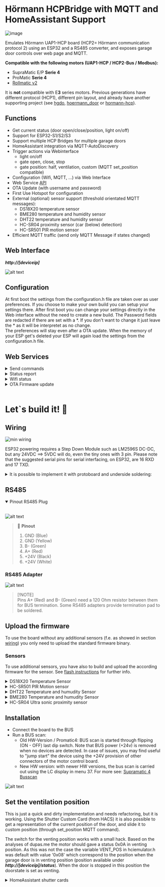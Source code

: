 # Hörmann HCPBridge with MQTT and HomeAssistant Support
![image](https://user-images.githubusercontent.com/14005124/215204028-66bb0342-6bc2-48dc-ad8e-b08508bdc811.png)

Emulates Hörmann UAP1-HCP board (HCP2= Hörmann communication protocol 2) using an ESP32 and a RS485 converter, and exposes garage door controls over web page and MQTT.

**Compatible with the following motors (UAP1-HCP / HCP2-Bus / Modbus):**

* SupraMatic E/P **Serie 4**
* ProMatic **Serie 4**
* [Rollmatic v2](docs/rollmatic_v2.md)

It is **not** compatible with E**3** series motors. Previous generations have different protocol (HCP1), different pin layout, and already have another supporting project (see [hgdo](https://github.com/steff393/hgdo), [hoermann_door](https://github.com/stephan192/hoermann_door) or [hormann-hcp](https://github.com/raintonr/hormann-hcp)).

## Functions

* Get current status (door open/close/position, light on/off)
* Support for ESP32-S1/S2/S3
* Support multiple HCP Bridges for multiple garage doors
* HomeAssistant integration via MQTT-AutoDiscovery
* Trigger actions via Webinterface
  * light on/off
  * gate open, close, stop
  * gate position: half, ventilation, custom (MQTT set_position compatible)
* Configuration (Wifi, MQTT, ...) via Web Interface
* Web Service [API](#web-service)
* OTA Update (with username and password)
* First Use Hotspot for configuration
* External (optional) sensor support (threshold orientated MQTT messages):
  * DS18X20 temperature sensor
  * BME280 temperature and humidity sensor
  * DHT22 temperature and humidity sensor
  * HC-SR04 proximity sensor (car (below) detection)
  * HC-SR501 PIR motion sensor
* Efficient MQTT traffic (send only MQTT Message if states changed)

## Web Interface

***http://[deviceip]***

![alt text](Images/webinterface.png)

## Configuration
At first boot the settings from the configuration.h file are taken over as user preferences. If you choose to make your own build you can setup your settings there. 
After first boot you can change your settings directly in the Web interface without the need to create a new build. 
The Password fields are redacted if there are set with a *. If you don't want to change it just leave the * as it will be interpretet as no change.<br>
The preferences will stay even after a OTA update.
When the memory of your ESP get's deleted your ESP will again load the settings from the configuration.h file.

## Web Services

<details>
<summary>Send commands</summary>

URL: **http://[deviceip]/command?action=[id]**
<br>

| id | Function | Other Parameters
|--------|--------------|--------------|
| 0 | Close | |
| 1 | Open | |
| 2 | Stop | |
| 3 | Ventilation | |
| 4 | Half Open | |
| 5 | Light toggle | |
| 6 | Restart | |
| 7 | Set Position | position=[0-100] |

</details>

<details>
<summary>Status report</summary>

URL: **http://[deviceip]/status**
<br>

Response:
```
{
"valid": true,
"doorstate": 64,
"doorposition": 0,
"doortarget": 0,
"lamp": false,
"temp": 19.94000053,
"lastresponse": 0,
"looptime": 1037,
"lastCommandTopic": "hormann/garage_door/command/door",
"lastCommandPayload": "close"
}
```
</details>

<details>
<summary>Wifi status</summary>

URL: **http://[deviceip]/sysinfo**
<br>
</details>

<details>
<summary>OTA Firmware update</summary>

URL: **http://[deviceip]/update**
<br>

![image](https://user-images.githubusercontent.com/14005124/215216505-8c5abe46-5d40-402b-963a-e3825c63d417.png)

</details><br>

# Let`s build it! 🔨

## Wiring

![min wiring](Images/esp32.png)

ESP32 powering requires a Step Down Module such as LM2596S DC-DC, but any 24VDC ==> 5VDC will do, even the tiny ones with 3 pin.
Please note that the suggested serial pins for serial interfacing, on ESP32, are 16 RXD and 17 TXD.


<details>
<summary>It is possible to implement it with protoboard and underside soldering:</summary>

<br>

![alt text](Images/esp32_protoboard.jpg)
![alt text](Images/esp32_protoboard2.jpg)
</details>

## RS485

<details open>
<summary>Pinout RS485 Plug</summary>
<br>

![alt text](Images/plug-min.png)

> 📌 **Pinout**
> 1. GND (Blue)<br>
> 2. GND (Yellow)<br>
> 3. B- (Green)<br>
> 4. A+ (Red)<br>
> 5. \+24V (Black)<br>
> 6. \+24V (White)<br>

</details>

### RS485 Adapter
![alt text](Images/rs485_raw.jpg)
> [!NOTE]<br>
> Pins A+ (Red) and B- (Green) need a 120 Ohm resistor between them for BUS termination. Some RS485 adapters provide termination pad to be soldered.

## Upload the firmware
To use the board without any additional sensors (f.e. as showed in section [wiring](#wiring)) you only need to upload the standard firmware binary.
### Sensors

To use additional sensors, you have also to build and upload the according firmware for the sensor. See [flash instructions](docs/flashing_instructions.md) for further info.
<details>
<summary>DS18X20 Temperature Sensor</summary>

![DS18X20](Images/ds18x20.jpg) <br/>
DS18X20 connected to GPIO4.
<br>

</details>

<details>
<summary>HC-SR501 PIR Motion sensor</summary>
NOT YET DOCUMENTED!
<br>
</details>

<details>
<summary>DHT22 Temperature and humudity Sensor</summary>
NOT YET DOCUMENTED!
<br>
</details>

<details>
<summary>BME280 Temperature and humudity Sensor</summary>

![DS18X20](Images/bme280.jpg) <br/>
SDA connected to  GPIO21<br>
SCL/SCK connected to GPIO22<br>
<br>
</details>

<details>
<summary>HC-SR04 Ultra sonic proximity sensor</summary>

<br>
Use the project task for HC-SR04.
The wiring pins are:<br>
SR04 Trigger pin is connected to GPIO5<br>
SR04 ECHO pin is connected to GPIO18<br><br>

It will send an mqtt discovery for two sensor one for the distance in cm available below the sensor and the other informing if the car park is available. It compare if the distance below is less than the maximal measured distance then car park is not available. The hcsr04_maxdistanceCm is defined with 150cm in configuration.h. This setting might not work for everyone. Change it to your needs.

</details>

## Installation

* Connect the board to the BUS
* Run a BUS scan: 
  * Old HW-Version / Promatic4: BUS scan is started through flipping (ON - OFF) last dip switch. Note that BUS power  (+24v) is removed when no devices are detected. In case of issues, you may find useful to "jump start" the device using the +24V provision of other connectors of the motor control board.
  * New HW version: with newer HW versions, the bus scan is carried out using the LC display in menu 37. For more see: [Supramatic 4 Busscan](https://www.tor7.de/news/bus-scan-beim-supramatic-serie-4-fehlercode-04-vermeiden)

![alt text](Images/antrieb-min.png)

## Set the ventilation position 

This is just a quick and dirty implementation and needs refactoring, but it is working.
Using the Shutter Custom Card (from HACS) it is also possible to get a representation of the current position of the door, and slide it to custom position (through set_position MQTT command).

The switch for the venting position works with a small hack. Based on the analyses of dupas.me the motor should gave a status 0x0A in venting position. As this was not the case the variable VENT_POS in hciemulator.h was default with value '0x08' which correspond to the position when the garage door is in venting position (position available under ***http://[deviceip]/status***). When the door is stopped in this position the doorstate is set as venting.

<details>
<summary>HomeAssistant shutter cards</summary>

<br>

![Homeassistant card1](Images/ha_shuttercard.png)
![Homeassistant card2](Images/ha.png)
</details>
